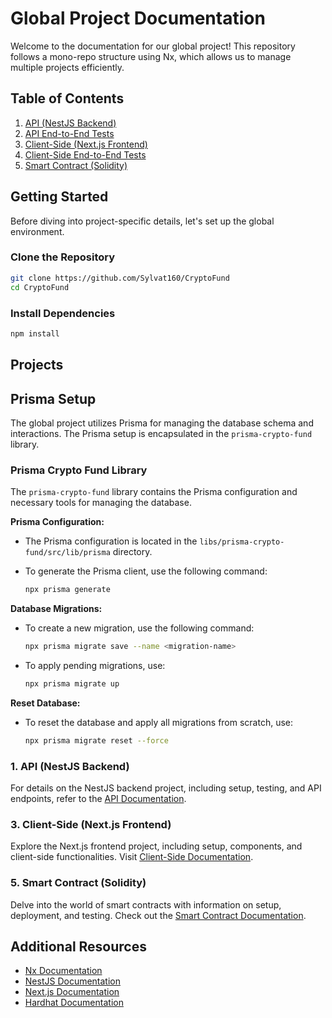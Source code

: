 # Global Project Documentation

Welcome to the documentation for our global project! This repository follows a mono-repo structure using Nx, which allows us to manage multiple projects efficiently.

## Table of Contents

1. [API (NestJS Backend)](./apps/api/README.md)
2. [API End-to-End Tests](./apps/api-e2e/README.md)
3. [Client-Side (Next.js Frontend)](./apps/client-side/README.md)
4. [Client-Side End-to-End Tests](./apps/client-side-e2e/README.md)
5. [Smart Contract (Solidity)](./apps/smart-contract/README.md)

## Getting Started

Before diving into project-specific details, let's set up the global environment.

### Clone the Repository

```bash
git clone https://github.com/Sylvat160/CryptoFund
cd CryptoFund
```

### Install Dependencies

```bash
npm install
```

## Projects

## Prisma Setup

The global project utilizes Prisma for managing the database schema and interactions. The Prisma setup is encapsulated in the `prisma-crypto-fund` library.

### Prisma Crypto Fund Library

The `prisma-crypto-fund` library contains the Prisma configuration and necessary tools for managing the database.

**Prisma Configuration:**

- The Prisma configuration is located in the `libs/prisma-crypto-fund/src/lib/prisma` directory.
- To generate the Prisma client, use the following command:

  ```bash
  npx prisma generate
  ```

**Database Migrations:**

- To create a new migration, use the following command:

  ```bash
  npx prisma migrate save --name <migration-name>
  ```

- To apply pending migrations, use:

  ```bash
  npx prisma migrate up
  ```

**Reset Database:**

- To reset the database and apply all migrations from scratch, use:

  ```bash
  npx prisma migrate reset --force
  ```

### 1. API (NestJS Backend)

For details on the NestJS backend project, including setup, testing, and API endpoints, refer to the [API Documentation](./apps/api/README.md).

<!-- ### 2. API End-to-End Tests

Learn how to run end-to-end tests for the API project by visiting the [API End-to-End Tests Documentation](./apps/api-e2e/README.md). -->

### 3. Client-Side (Next.js Frontend)

Explore the Next.js frontend project, including setup, components, and client-side functionalities. Visit [Client-Side Documentation](./apps/client-side/README.md).

<!-- ### 4. Client-Side End-to-End Tests

Understand how to run end-to-end tests for the client-side application with Cypress. Refer to [Client-Side End-to-End Tests Documentation](./apps/client-side-e2e/README.md). -->

### 5. Smart Contract (Solidity)

Delve into the world of smart contracts with information on setup, deployment, and testing. Check out the [Smart Contract Documentation](./apps/smart-contract/README.md).

## Additional Resources

- [Nx Documentation](https://nx.dev/)
- [NestJS Documentation](https://docs.nestjs.com/)
- [Next.js Documentation](https://nextjs.org/)
- [Hardhat Documentation](https://hardhat.org/)
